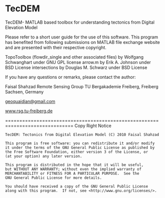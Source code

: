 TecDEM
======
TecDEM- MATLAB based toolbox for understanding tectonics from Digital Elevation Model

Please refer to a short user guide for the use of this software.
This program has benefited from following submissions on MATLAB file exchange website and are presented
with their respective copyright.

TopoToolbox (flowdir_single and other associated files) by Wolfgang Schwanghart under GNU GPL license
arrow.m by Erik A. Johnson under BSD License
intersections by Douglas M. Schwarz under BSD License


If you have any questions or remarks, please contact the author:

Faisal Shahzad
Remote Sensing Group
TU Bergakademie Freiberg, 
Freiberg Sachsen, Germany

geoquaidian@gmail.com

www.rsg.tu-freiberg.de


==============================================================================
   Copy Right Notice

    TecDEM: Tectonics from Digital Elevation Model (C) 2010 Faisal Shahzad

    This program is free software: you can redistribute it and/or modify
    it under the terms of the GNU General Public License as published by
    the Free Software Foundation, either version 3 of the License, or
    (at your option) any later version.

    This program is distributed in the hope that it will be useful,
    but WITHOUT ANY WARRANTY; without even the implied warranty of
    MERCHANTABILITY or FITNESS FOR A PARTICULAR PURPOSE.  See the
    GNU General Public License for more details.

    You should have received a copy of the GNU General Public License
    along with this program.  If not, see <http://www.gnu.org/licenses/>.
